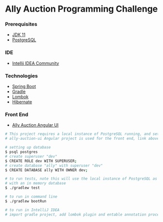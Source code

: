 # Ally Auction Programming Challenge
### Prerequisites
* [JDK 11](https://adoptopenjdk.net/)
* [PostgreSQL](https://www.postgresql.org/)
### IDE
* [Intellij IDEA Community](https://www.jetbrains.com/idea/)
### Technologies
* [Spring Boot](https://spring.io/projects/spring-boot)
* [Gradle](https://gradle.org/)
* [Lombok](https://projectlombok.org/)
* [Hibernate](https://hibernate.org/)
### Front End
* [Ally Auction Angular UI](https://github.com/syousif87/ally-auction-ui)
```bash
# This project requires a local instance of PostgreSQL running, and set up as shown below.
# ally-auction-ui Angular project is used for the front end, link above
```
```bash
# setting up database
$ psql postgres
# create superuser "dev"
$ CREATE ROLE dev WITH SUPERUSER;
# create database "ally" with superuser "dev"
$ CREATE DATABASE ally WITH OWNER dev;
```
```bash
# to run tests, note this will use the local instance of PostgreSQL as integration testing was not fully developed
# with an in memory database
$ ./gradlew test
```
```bash
# to run in command line
$ ./gradlew bootRun
```
```bash
# to run in IntelliJ IDEA
# import gradle project, add lombok plugin and entable annotation processing
```

